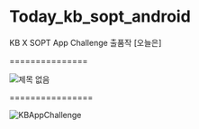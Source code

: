 # Today_kb_sopt_android
KB X SOPT App Challenge 출품작 [오늘은]

===============

![제목 없음](https://user-images.githubusercontent.com/18275619/54328380-04e62e00-4651-11e9-81ed-c98d95b95783.png)

================

![KBAppChallenge](https://user-images.githubusercontent.com/18275619/54326751-d9f8db80-464a-11e9-9039-fdc56304ea00.jpg)
